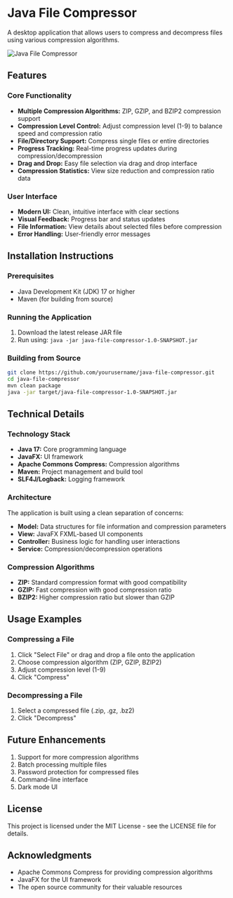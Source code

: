 # Java File Compressor

A desktop application that allows users to compress and decompress files using various compression algorithms.

![Java File Compressor](docs/images/screenshot.png)

## Features

### Core Functionality

- **Multiple Compression Algorithms:** ZIP, GZIP, and BZIP2 compression support
- **Compression Level Control:** Adjust compression level (1-9) to balance speed and compression ratio
- **File/Directory Support:** Compress single files or entire directories
- **Progress Tracking:** Real-time progress updates during compression/decompression
- **Drag and Drop:** Easy file selection via drag and drop interface
- **Compression Statistics:** View size reduction and compression ratio data

### User Interface

- **Modern UI:** Clean, intuitive interface with clear sections
- **Visual Feedback:** Progress bar and status updates
- **File Information:** View details about selected files before compression
- **Error Handling:** User-friendly error messages

## Installation Instructions

### Prerequisites

- Java Development Kit (JDK) 17 or higher
- Maven (for building from source)

### Running the Application

1. Download the latest release JAR file
2. Run using: `java -jar java-file-compressor-1.0-SNAPSHOT.jar`

### Building from Source

```bash
git clone https://github.com/yourusername/java-file-compressor.git
cd java-file-compressor
mvn clean package
java -jar target/java-file-compressor-1.0-SNAPSHOT.jar
```

## Technical Details

### Technology Stack

- **Java 17:** Core programming language
- **JavaFX:** UI framework
- **Apache Commons Compress:** Compression algorithms
- **Maven:** Project management and build tool
- **SLF4J/Logback:** Logging framework

### Architecture

The application is built using a clean separation of concerns:

- **Model:** Data structures for file information and compression parameters
- **View:** JavaFX FXML-based UI components
- **Controller:** Business logic for handling user interactions
- **Service:** Compression/decompression operations

### Compression Algorithms

- **ZIP:** Standard compression format with good compatibility
- **GZIP:** Fast compression with good compression ratio
- **BZIP2:** Higher compression ratio but slower than GZIP

## Usage Examples

### Compressing a File

1. Click "Select File" or drag and drop a file onto the application
2. Choose compression algorithm (ZIP, GZIP, BZIP2)
3. Adjust compression level (1-9)
4. Click "Compress"

### Decompressing a File

1. Select a compressed file (.zip, .gz, .bz2)
2. Click "Decompress"

## Future Enhancements

1. Support for more compression algorithms
2. Batch processing multiple files
3. Password protection for compressed files
4. Command-line interface
5. Dark mode UI

## License

This project is licensed under the MIT License - see the LICENSE file for details.

## Acknowledgments

- Apache Commons Compress for providing compression algorithms
- JavaFX for the UI framework
- The open source community for their valuable resources
